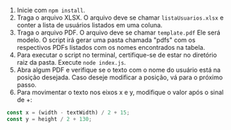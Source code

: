 1. Inicie com ```npm install```.
2. Traga o arquivo XLSX. O arquivo deve se chamar ``` listaUsuarios.xlsx ``` e conter a lista de usuários listados em uma coluna.
3. Traga o arquivo PDF. O arquivo deve se chamar ``` template.pdf ``` Ele será modelo. O script irá gerar uma pasta chamada "pdfs" com os respectivos PDFs listados com os nomes encontrados na tabela.
4. Para executar o script no terminal, certifique-se de estar no diretório raiz da pasta. Execute ```node index.js```.
5. Abra algum PDF e verifique se o texto com o nome do usuário está na posição desejada. Caso deseje modificar a posição, vá para o próximo passo.
6. Para movimentar o texto nos eixos x e y, modifique o valor após o sinal de +:
```javascript
const x = (width - textWidth) / 2 + 15;
const y = height / 2 + 130; 
```
